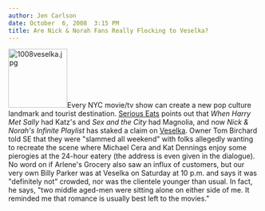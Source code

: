 ```yaml
---
author: Jen Carlson
date: October  6, 2008  3:15 PM
title: Are Nick & Norah Fans Really Flocking to Veselka?
---
```


<p><img alt="1008veselka.jpg" src="https://web.archive.org/web/20110611053622im_/http://gothamist.com/attachments/arts_jen/1008veselka.jpg" width="118" height="118" class="right">Every NYC movie/tv show can create a new pop culture landmark and tourist destination. <a href="https://web.archive.org/web/20110611053622/http://newyork.seriouseats.com/2008/10/veselka-slammed-with-michael-cera-fans-nick-and-noras-infe-playlist-east-village-nyc.html">Serious Eats</a> points out that <em>When Harry Met Sally</em> had Katz&apos;s and <em>Sex and the City</em> had Magnolia, and now <i>Nick &amp; Norah&apos;s Infinite Playlist</i> has staked a claim on <a href="https://web.archive.org/web/20110611053622/http://www.veselka.com/">Veselka</a>. Owner Tom Birchard told SE that they were &quot;slammed all weekend&quot; with folks allegedly wanting to recreate the scene where Michael Cera and Kat Dennings enjoy some pierogies at the 24-hour eatery (the address is even given in the dialogue). No word on if Arlene&apos;s Grocery also saw an influx of customers, but our very own Billy Parker was at Veselka on Saturday at 10 p.m. and says it was &quot;definitely not&quot; crowded, nor was the clientele younger than usual. In fact, he says, &quot;two middle aged-men were sitting alone on either side of me. It reminded me that romance is usually best left to the movies.&quot;</p>